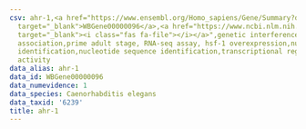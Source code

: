 ```yaml
---
csv: ahr-1,<a href="https://www.ensembl.org/Homo_sapiens/Gene/Summary?db=core;g=WBGene00000096"
  target="_blank">WBGene00000096</a>,<a href="https://www.ncbi.nlm.nih.gov/pubmed/30894454"
  target="_blank"><i class="fas fa-file"></i></a>",genetic interference,functional
  association,prime adult stage, RNA-seq assay, hsf-1 overexpression,nucleotide sequence
  identification,nucleotide sequence identification,transcriptional regulation,up-regulates
  activity
data_alias: ahr-1
data_id: WBGene00000096
data_numevidence: 1
data_species: Caenorhabditis elegans
data_taxid: '6239'
title: ahr-1
---
```

